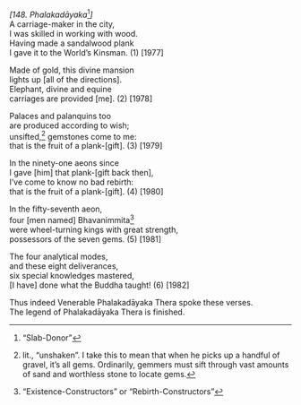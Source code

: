 *\[148. Phalakadāyaka*[^1]*\]*  
A carriage-maker in the city,  
I was skilled in working with wood.  
Having made a sandalwood plank  
I gave it to the World’s Kinsman. (1) \[1977\]

Made of gold, this divine mansion  
lights up \[all of the directions\].  
Elephant, divine and equine  
carriages are provided \[me\]. (2) \[1978\]

Palaces and palanquins too  
are produced according to wish;  
unsifted,[^2] gemstones come to me:  
that is the fruit of a plank-\[gift\]. (3) \[1979\]

In the ninety-one aeons since  
I gave \[him\] that plank-\[gift back then\],  
I’ve come to know no bad rebirth:  
that is the fruit of a plank-\[gift\]. (4) \[1980\]

In the fifty-seventh aeon,  
four \[men named\] Bhavanimmita[^3]  
were wheel-turning kings with great strength,  
possessors of the seven gems. (5) \[1981\]

The four analytical modes,  
and these eight deliverances,  
six special knowledges mastered,  
\[I have\] done what the Buddha taught! (6) \[1982\]

Thus indeed Venerable Phalakadāyaka Thera spoke these verses.  
The legend of Phalakadāyaka Thera is finished.

[^1]: “Slab-Donor”

[^2]: lit., “unshaken”. I take this to mean that when he picks up a handful of gravel, it’s all gems. Ordinarily, gemmers must sift through vast amounts of sand and worthless stone to locate gems.

[^3]: “Existence-Constructors” or “Rebirth-Constructors”
